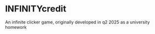# INFINITYcredit
An infinite clicker game, originally developed in q2 2025 as a university homework
